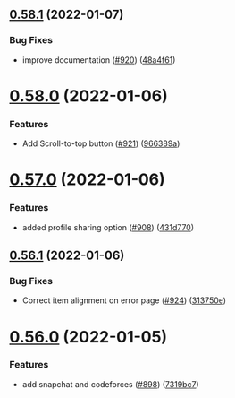 ## [0.58.1](https://github.com/EddieHubCommunity/LinkFree/compare/v0.58.0...v0.58.1) (2022-01-07)


### Bug Fixes

* improve documentation ([#920](https://github.com/EddieHubCommunity/LinkFree/issues/920)) ([48a4f61](https://github.com/EddieHubCommunity/LinkFree/commit/48a4f6162123f890d10b296559cb52511663f64f))



# [0.58.0](https://github.com/EddieHubCommunity/LinkFree/compare/v0.57.0...v0.58.0) (2022-01-06)


### Features

* Add Scroll-to-top button ([#921](https://github.com/EddieHubCommunity/LinkFree/issues/921)) ([966389a](https://github.com/EddieHubCommunity/LinkFree/commit/966389a06e6356bbb67f7a5ebf2805b9f47e3bf7))



# [0.57.0](https://github.com/EddieHubCommunity/LinkFree/compare/v0.56.1...v0.57.0) (2022-01-06)


### Features

* added profile sharing option ([#908](https://github.com/EddieHubCommunity/LinkFree/issues/908)) ([431d770](https://github.com/EddieHubCommunity/LinkFree/commit/431d770edfdbf58fd765c0f7876345bc0a8422c5))



## [0.56.1](https://github.com/EddieHubCommunity/LinkFree/compare/v0.56.0...v0.56.1) (2022-01-06)


### Bug Fixes

* Correct item alignment on error page ([#924](https://github.com/EddieHubCommunity/LinkFree/issues/924)) ([313750e](https://github.com/EddieHubCommunity/LinkFree/commit/313750ed5226a35a35d876cceb1f0ff547d7054a))



# [0.56.0](https://github.com/EddieHubCommunity/LinkFree/compare/v0.55.22...v0.56.0) (2022-01-05)


### Features

* add snapchat and codeforces ([#898](https://github.com/EddieHubCommunity/LinkFree/issues/898)) ([7319bc7](https://github.com/EddieHubCommunity/LinkFree/commit/7319bc7f26ee183deb7ead892420a6137cca1360))



